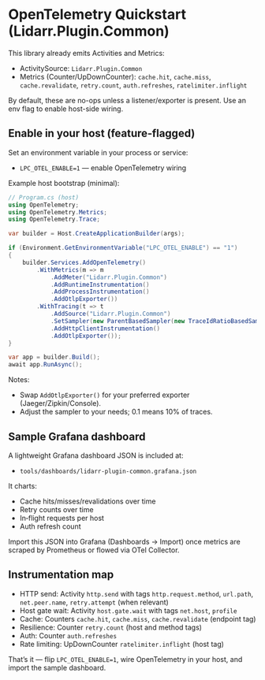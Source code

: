 # OpenTelemetry Quickstart (Lidarr.Plugin.Common)

This library already emits Activities and Metrics:
- ActivitySource: `Lidarr.Plugin.Common`
- Metrics (Counter/UpDownCounter): `cache.hit`, `cache.miss`, `cache.revalidate`, `retry.count`, `auth.refreshes`, `ratelimiter.inflight`

By default, these are no-ops unless a listener/exporter is present. Use an env flag to enable host-side wiring.

## Enable in your host (feature‑flagged)

Set an environment variable in your process or service:

- `LPC_OTEL_ENABLE=1` — enable OpenTelemetry wiring

Example host bootstrap (minimal):

```csharp
// Program.cs (host)
using OpenTelemetry;
using OpenTelemetry.Metrics;
using OpenTelemetry.Trace;

var builder = Host.CreateApplicationBuilder(args);

if (Environment.GetEnvironmentVariable("LPC_OTEL_ENABLE") == "1")
{
    builder.Services.AddOpenTelemetry()
        .WithMetrics(m => m
            .AddMeter("Lidarr.Plugin.Common")
            .AddRuntimeInstrumentation()
            .AddProcessInstrumentation()
            .AddOtlpExporter())
        .WithTracing(t => t
            .AddSource("Lidarr.Plugin.Common")
            .SetSampler(new ParentBasedSampler(new TraceIdRatioBasedSampler(0.1)))
            .AddHttpClientInstrumentation()
            .AddOtlpExporter());
}

var app = builder.Build();
await app.RunAsync();
```

Notes:
- Swap `AddOtlpExporter()` for your preferred exporter (Jaeger/Zipkin/Console).
- Adjust the sampler to your needs; 0.1 means 10% of traces.

## Sample Grafana dashboard

A lightweight Grafana dashboard JSON is included at:

- `tools/dashboards/lidarr-plugin-common.grafana.json`

It charts:
- Cache hits/misses/revalidations over time
- Retry counts over time
- In‑flight requests per host
- Auth refresh count

Import this JSON into Grafana (Dashboards → Import) once metrics are scraped by Prometheus or flowed via OTel Collector.

## Instrumentation map

- HTTP send: Activity `http.send` with tags `http.request.method`, `url.path`, `net.peer.name`, `retry.attempt` (when relevant)
- Host gate wait: Activity `host.gate.wait` with tags `net.host`, `profile`
- Cache: Counters `cache.hit`, `cache.miss`, `cache.revalidate` (endpoint tag)
- Resilience: Counter `retry.count` (host and method tags)
- Auth: Counter `auth.refreshes`
- Rate limiting: UpDownCounter `ratelimiter.inflight` (host tag)

That’s it — flip `LPC_OTEL_ENABLE=1`, wire OpenTelemetry in your host, and import the sample dashboard.
